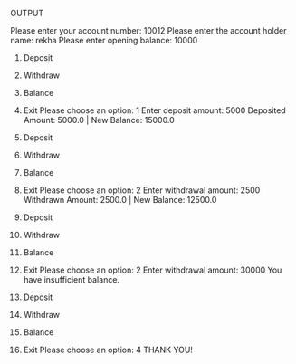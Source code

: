 
OUTPUT

Please enter your account number: 10012
Please enter the account holder name: rekha
Please enter opening balance: 10000

1. Deposit
2. Withdraw
3. Balance
4. Exit
Please choose an option: 1
Enter deposit amount: 5000
Deposited Amount: 5000.0 | New Balance: 15000.0

1. Deposit
2. Withdraw
3. Balance
4. Exit
Please choose an option: 2
Enter withdrawal amount: 2500
Withdrawn Amount: 2500.0 | New Balance: 12500.0

1. Deposit
2. Withdraw
3. Balance
4. Exit
Please choose an option: 2
Enter withdrawal amount: 30000
You have insufficient balance.

1. Deposit
2. Withdraw
3. Balance
4. Exit
Please choose an option: 4
THANK YOU!
